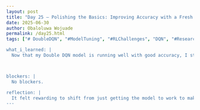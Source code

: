 ```yaml
---
layout: post
title: "Day 25 – Polishing the Basics: Improving Accuracy with a Fresh DQN Setup"
date: 2025-06-30
author: Obaloluwa Wojuade
permalink: /day25.html
tags: ["# DoubleDQN", "#ModelTuning", "#RLChallenges", "DQN", "#ResearchDrivenAI', "Bias Detection"]

what_i_learned: |
  Now that my Double DQN model is running well with good accuracy, I started tailoring it to directly address my core research question: evaluating how well the model performs — in terms of accuracy, calibration, and fairness — when applied to unseen or underrepresented patient subgroups, such as racial minorities or those with rare comorbidities. This meant adjusting how I analyze results and how I structure subgroup comparisons within the simulation.



blockers: |
  No blockers.

reflection: |
  It felt rewarding to shift from just getting the model to work to making sure it actually answers a meaningful question. Connecting the technical side to real-world equity and health challenges added a new level of purpose to the project. I’m starting to see how AI can be made not just accurate, but fair — and that’s something worth building toward.
---
```





